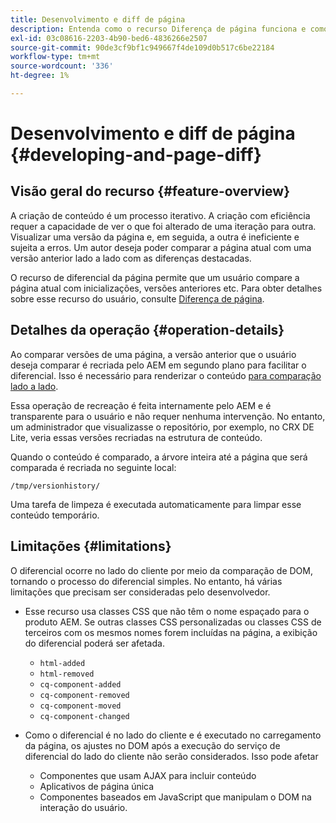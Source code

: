 ```yaml
---
title: Desenvolvimento e diff de página
description: Entenda como o recurso Diferença de página funciona e como ele pode afetar um desenvolvedor
exl-id: 03c08616-2203-4b90-bed6-4836266e2507
source-git-commit: 90de3cf9bf1c949667f4de109d0b517c6be22184
workflow-type: tm+mt
source-wordcount: '336'
ht-degree: 1%

---
```


# Desenvolvimento e diff de página {#developing-and-page-diff}

## Visão geral do recurso {#feature-overview}

A criação de conteúdo é um processo iterativo. A criação com eficiência requer a capacidade de ver o que foi alterado de uma iteração para outra. Visualizar uma versão da página e, em seguida, a outra é ineficiente e sujeita a erros. Um autor deseja poder comparar a página atual com uma versão anterior lado a lado com as diferenças destacadas.

O recurso de diferencial da página permite que um usuário compare a página atual com inicializações, versões anteriores etc. Para obter detalhes sobre esse recurso do usuário, consulte [Diferença de página](/help/sites-cloud/authoring/features/page-diff.md).

## Detalhes da operação {#operation-details}

Ao comparar versões de uma página, a versão anterior que o usuário deseja comparar é recriada pelo AEM em segundo plano para facilitar o diferencial. Isso é necessário para renderizar o conteúdo [para comparação lado a lado](/help/sites-cloud/authoring/features/page-diff.md).

Essa operação de recreação é feita internamente pelo AEM e é transparente para o usuário e não requer nenhuma intervenção. No entanto, um administrador que visualizasse o repositório, por exemplo, no CRX DE Lite, veria essas versões recriadas na estrutura de conteúdo.

Quando o conteúdo é comparado, a árvore inteira até a página que será comparada é recriada no seguinte local:

`/tmp/versionhistory/`

Uma tarefa de limpeza é executada automaticamente para limpar esse conteúdo temporário.

## Limitações {#limitations}

O diferencial ocorre no lado do cliente por meio da comparação de DOM, tornando o processo do diferencial simples. No entanto, há várias limitações que precisam ser consideradas pelo desenvolvedor.

* Esse recurso usa classes CSS que não têm o nome espaçado para o produto AEM. Se outras classes CSS personalizadas ou classes CSS de terceiros com os mesmos nomes forem incluídas na página, a exibição do diferencial poderá ser afetada.

   * `html-added`
   * `html-removed`
   * `cq-component-added`
   * `cq-component-removed`
   * `cq-component-moved`
   * `cq-component-changed`

* Como o diferencial é no lado do cliente e é executado no carregamento da página, os ajustes no DOM após a execução do serviço de diferencial do lado do cliente não serão considerados. Isso pode afetar

   * Componentes que usam AJAX para incluir conteúdo
   * Aplicativos de página única
   * Componentes baseados em JavaScript que manipulam o DOM na interação do usuário.
